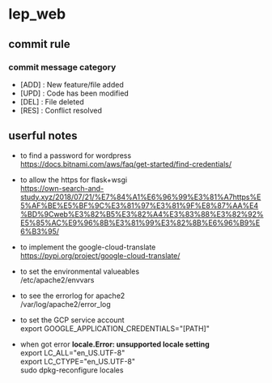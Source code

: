 # lep_web


## commit rule
### commit message category
- [ADD] : New feature/file added
- [UPD] : Code has been modified
- [DEL] : File deleted
- [RES] : Conflict resolved


## userful notes

- to find a password for wordpress   
https://docs.bitnami.com/aws/faq/get-started/find-credentials/

 - to allow the https for flask+wsgi  
https://own-search-and-study.xyz/2018/07/21/%E7%84%A1%E6%96%99%E3%81%A7https%E5%AF%BE%E5%BF%9C%E3%81%97%E3%81%9F%E8%87%AA%E4%BD%9Cweb%E3%82%B5%E3%82%A4%E3%83%88%E3%82%92%E5%85%AC%E9%96%8B%E3%81%99%E3%82%8B%E6%96%B9%E6%B3%95/

- to implement the google-cloud-translate  
https://pypi.org/project/google-cloud-translate/

- to set the environmental valueables  
/etc/apache2/envvars

- to see the errorlog for apache2  
/var/log/apache2/error_log

- to set the GCP service account  
export GOOGLE_APPLICATION_CREDENTIALS="[PATH]"

- when got error **locale.Error: unsupported locale setting**  
export LC_ALL="en_US.UTF-8"  
export LC_CTYPE="en_US.UTF-8"   
sudo dpkg-reconfigure locales  
